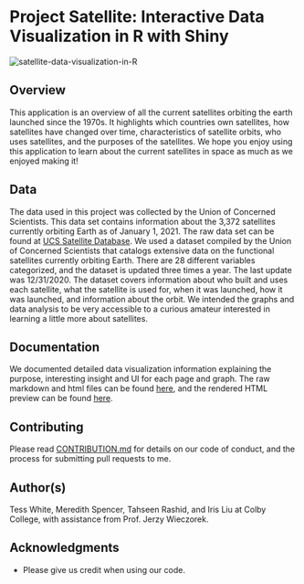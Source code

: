 # Project Satellite: Interactive Data Visualization in R with Shiny
![satellite-data-visualization-in-R](https://images.idgesg.net/images/article/2019/07/cso_nw_global_network_distributed_decentralized_connections_by_nicoelnino_gettyimages-959876146_2400x1600-100801370-large.jpg)

## Overview
This application is an overview of all the current satellites orbiting the earth launched since the 1970s. It highlights which countries own satellites, how satellites have changed over time, characteristics of satellite orbits, who uses satellites, and the purposes of the satellites. We hope you enjoy using this application to learn about the current satellites in space as much as we enjoyed making it!

## Data
The data used in this project was collected by the Union of Concerned Scientists. This data set contains information about the 3,372 satellites currently orbiting Earth as of January 1, 2021. The raw data set can be found at [UCS Satellite Database](https://www.ucsusa.org/resources/satellite-database). We used a dataset compiled by the Union of Concerned Scientists that catalogs extensive data on the functional satellites currently orbiting Earth. There are 28 different variables categorized, and the dataset is updated three times a year. The last update was 12/31/2020. The dataset covers information about who built and uses each satellite, what the satellite is used for, when it was launched, how it was launched, and information about the orbit. We intended the graphs and data analysis to be very
accessible to a curious amateur interested in learning a little more about satellites.

## Documentation
We documented detailed data visualization information explaining the purpose, interesting insight and UI for each page and graph.  The raw markdown and html files can be found [here](https://github.com/irises0605/Satellite/tree/main/documentation), and the rendered HTML preview can be found [here](https://htmlpreview.github.io/?https://github.com/irises0605/Satellite/blob/main/documentation/user-document.html). 

## Contributing

Please read [CONTRIBUTION.md](https://github.com/irises0605/Contribution) for details on our code of conduct, and the process for submitting pull requests to me.

## Author(s)

Tess White, Meredith Spencer, Tahseen Rashid, and Iris Liu at Colby College, with assistance from Prof. Jerzy Wieczorek.


## Acknowledgments

* Please give us credit when using our code. 
